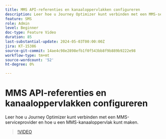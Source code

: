 ```yaml
---
title: MMS API-referenties en kanaaloppervlakken configureren
description: Leer hoe u Journey Optimizer kunt verbinden met een MMS-serviceprovider en hoe u een MMS-kanaaloppervlak kunt maken.
feature: SMS
role: Admin
level: Beginner
doc-type: Feature Video
duration: 85
last-substantial-update: 2024-05-03T00:00:00Z
jira: KT-15386
source-git-commit: 14ae4c98e2898efb1f0f543bb8f9b889b9222e98
workflow-type: tm+mt
source-wordcount: '52'
ht-degree: 0%

---
```



# MMS API-referenties en kanaaloppervlakken configureren

Leer hoe u Journey Optimizer kunt verbinden met een MMS-serviceprovider en hoe u een MMS-kanaaloppervlak kunt maken.

>[!VIDEO](https://video.tv.adobe.com/v/3438052/?learn=on&captions=dut)

